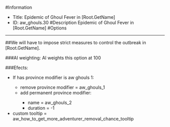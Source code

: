 #Information
 - Title: Epidemic of Ghoul Fever in [Root.GetName]
 - ID: aw_ghouls.30
#Description
Epidemic of Ghoul Fever in [Root.GetName]
#Options

___
##We will have to impose strict measures to control the outbreak in [Root.GetName].

###AI weighting:
AI weights this option at 100


###Efects:<ul><li>If has province modifier is aw ghouls 1:</li><ul><li>remove province modifier = aw_ghouls_1</li><li>add permanent province modifier:</li><ul><li>name = aw_ghouls_2</li><li>duration = -1</li></ul></ul><li>custom tooltip = aw_how_to_get_more_adventurer_removal_chance_tooltip</li></ul>
